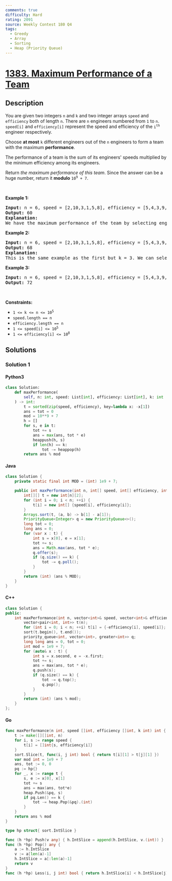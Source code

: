 ```yaml
---
comments: true
difficulty: Hard
rating: 2091
source: Weekly Contest 180 Q4
tags:
  - Greedy
  - Array
  - Sorting
  - Heap (Priority Queue)
---
```


<!-- problem:start -->

# [1383. Maximum Performance of a Team](https://leetcode.com/problems/maximum-performance-of-a-team)


## Description

<!-- description:start -->

<p>You are given two integers <code>n</code> and <code>k</code> and two integer arrays <code>speed</code> and <code>efficiency</code> both of length <code>n</code>. There are <code>n</code> engineers numbered from <code>1</code> to <code>n</code>. <code>speed[i]</code> and <code>efficiency[i]</code> represent the speed and efficiency of the <code>i<sup>th</sup></code> engineer respectively.</p>

<p>Choose <strong>at most</strong> <code>k</code> different engineers out of the <code>n</code> engineers to form a team with the maximum <strong>performance</strong>.</p>

<p>The performance of a team is the sum of its engineers&#39; speeds multiplied by the minimum efficiency among its engineers.</p>

<p>Return <em>the maximum performance of this team</em>. Since the answer can be a huge number, return it <strong>modulo</strong> <code>10<sup>9</sup> + 7</code>.</p>

<p>&nbsp;</p>
<p><strong class="example">Example 1:</strong></p>

<pre>
<strong>Input:</strong> n = 6, speed = [2,10,3,1,5,8], efficiency = [5,4,3,9,7,2], k = 2
<strong>Output:</strong> 60
<strong>Explanation:</strong> 
We have the maximum performance of the team by selecting engineer 2 (with speed=10 and efficiency=4) and engineer 5 (with speed=5 and efficiency=7). That is, performance = (10 + 5) * min(4, 7) = 60.
</pre>

<p><strong class="example">Example 2:</strong></p>

<pre>
<strong>Input:</strong> n = 6, speed = [2,10,3,1,5,8], efficiency = [5,4,3,9,7,2], k = 3
<strong>Output:</strong> 68
<strong>Explanation:
</strong>This is the same example as the first but k = 3. We can select engineer 1, engineer 2 and engineer 5 to get the maximum performance of the team. That is, performance = (2 + 10 + 5) * min(5, 4, 7) = 68.
</pre>

<p><strong class="example">Example 3:</strong></p>

<pre>
<strong>Input:</strong> n = 6, speed = [2,10,3,1,5,8], efficiency = [5,4,3,9,7,2], k = 4
<strong>Output:</strong> 72
</pre>

<p>&nbsp;</p>
<p><strong>Constraints:</strong></p>

<ul>
	<li><code>1 &lt;= k &lt;= n &lt;= 10<sup>5</sup></code></li>
	<li><code>speed.length == n</code></li>
	<li><code>efficiency.length == n</code></li>
	<li><code>1 &lt;= speed[i] &lt;= 10<sup>5</sup></code></li>
	<li><code>1 &lt;= efficiency[i] &lt;= 10<sup>8</sup></code></li>
</ul>

<!-- description:end -->

## Solutions

<!-- solution:start -->

### Solution 1

<!-- tabs:start -->

#### Python3

```python
class Solution:
    def maxPerformance(
        self, n: int, speed: List[int], efficiency: List[int], k: int
    ) -> int:
        t = sorted(zip(speed, efficiency), key=lambda x: -x[1])
        ans = tot = 0
        mod = 10**9 + 7
        h = []
        for s, e in t:
            tot += s
            ans = max(ans, tot * e)
            heappush(h, s)
            if len(h) == k:
                tot -= heappop(h)
        return ans % mod
```

#### Java

```java
class Solution {
    private static final int MOD = (int) 1e9 + 7;

    public int maxPerformance(int n, int[] speed, int[] efficiency, int k) {
        int[][] t = new int[n][2];
        for (int i = 0; i < n; ++i) {
            t[i] = new int[] {speed[i], efficiency[i]};
        }
        Arrays.sort(t, (a, b) -> b[1] - a[1]);
        PriorityQueue<Integer> q = new PriorityQueue<>();
        long tot = 0;
        long ans = 0;
        for (var x : t) {
            int s = x[0], e = x[1];
            tot += s;
            ans = Math.max(ans, tot * e);
            q.offer(s);
            if (q.size() == k) {
                tot -= q.poll();
            }
        }
        return (int) (ans % MOD);
    }
}
```

#### C++

```cpp
class Solution {
public:
    int maxPerformance(int n, vector<int>& speed, vector<int>& efficiency, int k) {
        vector<pair<int, int>> t(n);
        for (int i = 0; i < n; ++i) t[i] = {-efficiency[i], speed[i]};
        sort(t.begin(), t.end());
        priority_queue<int, vector<int>, greater<int>> q;
        long long ans = 0, tot = 0;
        int mod = 1e9 + 7;
        for (auto& x : t) {
            int s = x.second, e = -x.first;
            tot += s;
            ans = max(ans, tot * e);
            q.push(s);
            if (q.size() == k) {
                tot -= q.top();
                q.pop();
            }
        }
        return (int) (ans % mod);
    }
};
```

#### Go

```go
func maxPerformance(n int, speed []int, efficiency []int, k int) int {
	t := make([][]int, n)
	for i, s := range speed {
		t[i] = []int{s, efficiency[i]}
	}
	sort.Slice(t, func(i, j int) bool { return t[i][1] > t[j][1] })
	var mod int = 1e9 + 7
	ans, tot := 0, 0
	pq := hp{}
	for _, x := range t {
		s, e := x[0], x[1]
		tot += s
		ans = max(ans, tot*e)
		heap.Push(&pq, s)
		if pq.Len() == k {
			tot -= heap.Pop(&pq).(int)
		}
	}
	return ans % mod
}

type hp struct{ sort.IntSlice }

func (h *hp) Push(v any) { h.IntSlice = append(h.IntSlice, v.(int)) }
func (h *hp) Pop() any {
	a := h.IntSlice
	v := a[len(a)-1]
	h.IntSlice = a[:len(a)-1]
	return v
}
func (h *hp) Less(i, j int) bool { return h.IntSlice[i] < h.IntSlice[j] }
```

<!-- tabs:end -->

<!-- solution:end -->

<!-- problem:end -->

